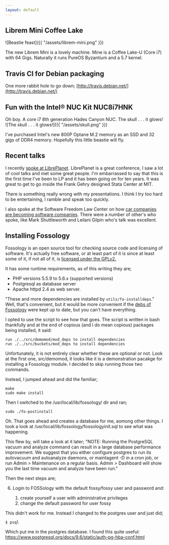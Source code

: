 ```yaml
---
layout: default
---
```


## Librem Mini Coffee Lake 
![Beastie feast]({{ "/assets/librem-mini.png" }})

The new Librem Mini is a lovely machine. Mine is a Coffee Lake-U (Core i7) with 64 Gigs.
Naturally it runs PureOS Byzantium and a 5.7 kernel.

## Travis CI for Debian packaging
One more rabbit hole to go down; [http://travis.debian.net/](http://travis.debian.net/)

## Fun with the Intel® NUC Kit NUC8i7HNK
Oh boy. A core i7 8th generation Hades Canyon NUC. The skull . . . it glows!
![The skull . . . it glows!]({{ "/assets/skull.png" }})

I've purchased Intel's new 800P Optane M.2 memory as an SSD and 32
gigs of DDR4 memory. Hopefully this little beastie will fly.

## Recent talks
I recently [spoke at LibrePlanet](https://media.libreplanet.org/u/libreplanet/m/freedom-embedded-vehicles/).
LibrePlanet is a great conference, I saw a lot of cool talks and met
some great people. I'm embarrassed to say that this is the first time
I've been to LP and it has been going on for ten years. It was great
to get to go inside the Frank Gehry designed Stata Center at MIT.

There is something really wrong with my presentations. I think I try
too hard to be entertaining, I ramble and speak too quickly.

I also spoke at the Software Freedom Law Center on how [car companies
are becoming software
companies](https://downloads.softwarefreedom.org/2018/automotive/1d-foster.webm). There
were a number of other's who spoke, like Mark Shuttleworth and Leilani
Gilpin who's talk was excellent.

## Installing Fossology
Fossology is an open source tool for checking source code and
licensing of software. It's actually free software, or at least part
of it is since at least some of it, if not all of it, is [licensed
under the GPLv2.](https://github.com/fossology/fossology/blob/master/COPYING)

It has some runtime requirements, as of this writing they are;
- PHP versions 5.5.9 to 5.6.x (supported versions)
- Postgresql as database server
- Apache httpd 2.4 as web server.

"These and more dependencies are installed by `utils/fo-installdeps`."
Well, that's convenient, but it would be more convenient if the [debs
of Fossology](https://mirrors.kernel.org/fossology/releases/3.0.0/)
were kept up to date, but you can't have everything.

I opted to use the script to see how that goes. The script is written in 
bash thankfully and at the end of copious (and I do mean copious) packages being installed, it said:
```
run ./../src/demomod/mod_deps to install dependencies
run ./../src/buckets/mod_deps to install dependencies
``` 

Unfortunately, it is not entirely clear whether these are optional or
not. Look at the first one, src/demomod, it looks like it is a
demonstration pacakge for installing a Fossology module. I decided to
skip running those two commands. 

Instead, I jumped ahead and did the familiar;

```
make
sudo make install
```

Then I switched to the /usr/local/lib/fossology/ dir and ran;
```
sudo ./fo-postinstall
```

Oh. That goes ahead and creates a database for me, aomong other
things. I took a look at /usr/local/lib/fossology/fossologyinit.sql to
see what was happening.

This flew by, will take a look at it later;
"NOTE: Running the PostgreSQL vacuum and analyze command can result in a large database performance improvement.  We suggest that you either configure postgres to run its autovacuum and autoanalyze daemons, or maintagent -D in a cron job, or run Admin > Maintenance on a regular basis.  Admin > Dashboard will show you the last time vacuum and analyze have been run."

Then the next steps are;

6. Login to FOSSology with the default fossy/fossy user and password and:

   1.  create yourself a user with administrative privileges
   2.  change the default password for user fossy

This didn't work for me. Instead I changed to the postgres user and just did;
```
$ psql
```
Which put me in the postgres database. I found this quite useful: 
https://www.postgresql.org/docs/9.6/static/auth-pg-hba-conf.html

